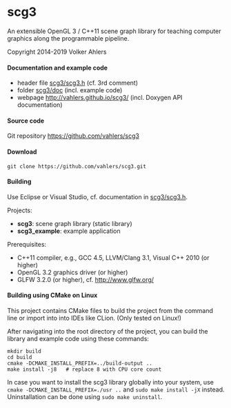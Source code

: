 scg3
====

An extensible OpenGL 3 / C++11 scene graph library for teaching computer graphics along the programmable pipeline.

Copyright 2014-2019 Volker Ahlers

#### Documentation and example code

* header file [scg3/scg3.h](https://github.com/vahlers/scg3/blob/master/scg3/scg3.h) (cf. 3rd comment)
* folder [scg3/doc](https://github.com/vahlers/scg3/tree/master/scg3/doc) (incl. example code)
* webpage http://vahlers.github.io/scg3/ (incl. Doxygen API documentation) 

#### Source code

Git repository https://github.com/vahlers/scg3

#### Download

`git clone https://github.com/vahlers/scg3.git`

#### Building

Use Eclipse or Visual Studio, cf. documentation in [scg3/scg3.h](https://github.com/vahlers/scg3/blob/master/scg3/scg3.h).

Projects:

* **scg3**: scene graph library (static library)
* **scg3_example**: example application

Prerequisites:

* C++11 compiler, e.g., GCC 4.5, LLVM/Clang 3.1, Visual C++ 2010 (or higher)
* OpenGL 3.2 graphics driver (or higher)
* GLFW 3.2.0 (or higher), cf. http://www.glfw.org/

#### Building using CMake on Linux

This project contains CMake files to build the project from the command line or import into into IDEs like CLion. (Only tested on Linux!)

After navigating into the root directory of the project, you can build the library and example code using these commands:

```
mkdir build
cd build
cmake -DCMAKE_INSTALL_PREFIX=../build-output ..
make install -j8   # replace 8 with CPU core count
```

In case you want to install the scg3 library globally into your system, use `cmake -DCMAKE_INSTALL_PREFIX=./usr ..` and `sudo make install -jX` instead.
Uninstallation can be done using `sudo make uninstall`.
